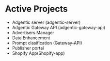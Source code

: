 # Active Projects

- Adgentic server (adgentic-server)
- Adgentic Gateway API (adgentic-gateway-api)
- Advertisers Manager
- Data Enhancement
- Prompt clasification (Gateway-API)
- Publisher portal
- Shopify App(Shopify-app)
